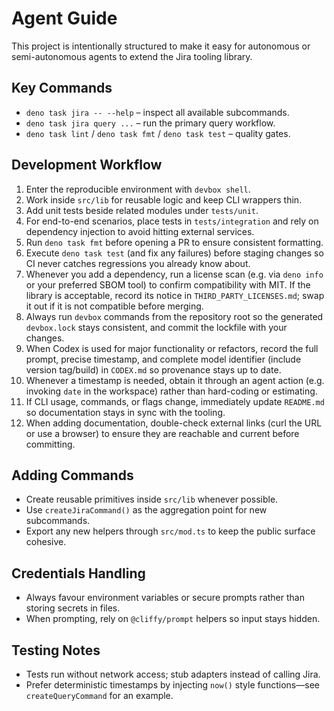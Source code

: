 # Agent Guide

This project is intentionally structured to make it easy for autonomous or
semi-autonomous agents to extend the Jira tooling library.

## Key Commands

- `deno task jira -- --help` – inspect all available subcommands.
- `deno task jira query ...` – run the primary query workflow.
- `deno task lint` / `deno task fmt` / `deno task test` – quality gates.

## Development Workflow

1. Enter the reproducible environment with `devbox shell`.
2. Work inside `src/lib` for reusable logic and keep CLI wrappers thin.
3. Add unit tests beside related modules under `tests/unit`.
4. For end-to-end scenarios, place tests in `tests/integration` and rely on dependency
   injection to avoid hitting external services.
5. Run `deno task fmt` before opening a PR to ensure consistent formatting.
6. Execute `deno task test` (and fix any failures) before staging changes so CI never
   catches regressions you already know about.
7. Whenever you add a dependency, run a license scan (e.g. via `deno info` or your
   preferred SBOM tool) to confirm compatibility with MIT. If the library is acceptable,
   record its notice in `THIRD_PARTY_LICENSES.md`; swap it out if it is not compatible
   before merging.
8. Always run `devbox` commands from the repository root so the generated `devbox.lock`
   stays consistent, and commit the lockfile with your changes.
9. When Codex is used for major functionality or refactors, record the full prompt,
   precise timestamp, and complete model identifier (include version tag/build) in
   `CODEX.md` so provenance stays up to date.
10. Whenever a timestamp is needed, obtain it through an agent action (e.g. invoking
    `date` in the workspace) rather than hard-coding or estimating.
11. If CLI usage, commands, or flags change, immediately update `README.md` so
    documentation stays in sync with the tooling.
12. When adding documentation, double-check external links (curl the URL or use a
    browser) to ensure they are reachable and current before committing.

## Adding Commands

- Create reusable primitives inside `src/lib` whenever possible.
- Use `createJiraCommand()` as the aggregation point for new subcommands.
- Export any new helpers through `src/mod.ts` to keep the public surface cohesive.

## Credentials Handling

- Always favour environment variables or secure prompts rather than storing secrets in
  files.
- When prompting, rely on `@cliffy/prompt` helpers so input stays hidden.

## Testing Notes

- Tests run without network access; stub adapters instead of calling Jira.
- Prefer deterministic timestamps by injecting `now()` style functions—see
  `createQueryCommand` for an example.
